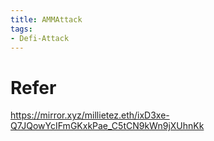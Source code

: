 ```yaml
---
title: AMMAttack
tags:
- Defi-Attack
---
```

# Refer
https://mirror.xyz/millietez.eth/ixD3xe-Q7JQowYcIFmGKxkPae_C5tCN9kWn9jXUhnKk